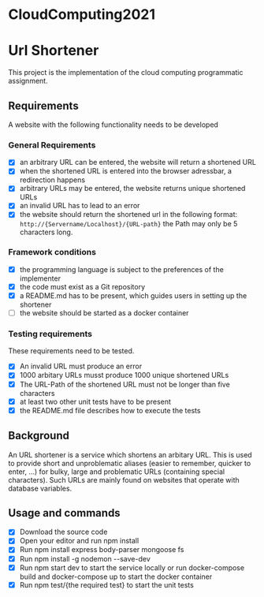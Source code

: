 # CloudComputing2021

# Url Shortener 

This project is the implementation of the cloud computing programmatic assignment.

## Requirements
A website with the following functionality needs to be developed

### General Requirements
- [x] an arbitrary URL can be entered, the website will return a shortened URL
- [x] when the shortened URL is entered into the browser adressbar, a redirection happens
- [x] arbitrary URLs may be entered, the website returns unique shortened URLs
- [x] an invalid URL has to lead to an error
- [x] the website should return the shortened url in the following format: `http://{Servername/Localhost}/{URL-path}` the Path may only be 5 characters long.

### Framework conditions
- [x] the programming language is subject to the preferences of the implementer
- [x] the code must exist as a Git repository
- [x] a README.md has to be present, which guides users in setting up the shortener
- [ ] the website should be started as a docker container    

### Testing requirements
These requirements need to be tested.
- [x] An invalid URL must produce an error
- [x] 1000 arbitary URLs musst produce 1000 unique shortened URLs
- [x] The URL-Path of the shortened URL must not be longer than five characters
- [x] at least two other unit tests have to be present
- [x] the README.md file describes how to execute the tests

## Background
An URL shortener is a service which shortens an arbitary URL. 
This is used to provide short and unproblematic aliases (easier to remember, quicker to enter, ...) for bulky, large and problematic URLs (containing special characters). Such URLs are mainly found on websites that operate with database variables.

## Usage and commands
- [x] Download the source code
- [x] Open your editor and run npm install 
- [x] Run npm install express body-parser mongoose fs
- [x] Run npm install -g nodemon --save-dev
- [x] Run npm start dev to start the service locally or run docker-compose build and docker-compose up to start the docker container 
- [x] Run npm test/{the required test} to start the unit tests 
